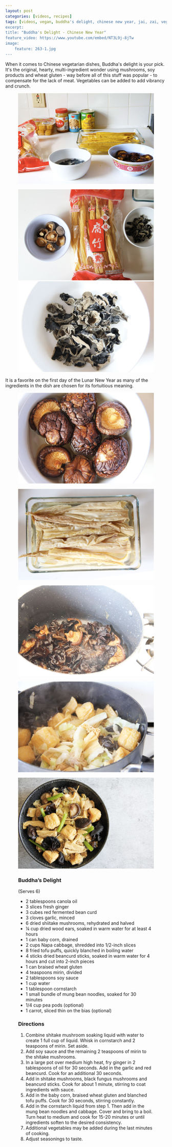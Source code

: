 ```yaml
---
layout: post
categories: [videos, recipes]
tags: [videos, vegan, buddha's delight, chinese new year, jai, zai, vegetarian, nomeat]
excerpt: 
title: "Buddha's Delight - Chinese New Year"
feature_video: https://www.youtube.com/embed/NT3L9j-8jTw
image:
    feature: 263-1.jpg
---
```


When it comes to Chinese vegetarian dishes, Buddha's delight is your pick.  It's the original, hearty, multi-ingredient wonder using mushrooms, soy products and wheat gluten - way before all of this stuff was popular - to compensate for the lack of meat.  Vegetables can be added to add vibrancy and crunch. 


<figure>
    <img src="/images/263-5.jpg">
</figure> 


<figure class = "half">
    <img src="/images/263-2.jpg">
    <img src="/images/263-3.jpg">
</figure> 

It is a favorite on the first day of the Lunar New Year as many of the ingredients in the dish are chosen for its fortuitious meaning.

<figure>
    <img src="/images/263-6.jpg">
</figure> 

<figure>
    <img src="/images/263-8.jpg">
</figure> 

<figure>
    <img src="/images/263-10.jpg">
</figure> 
<figure>
    <img src="/images/263-11.jpg">
</figure> 


<figure>
    <img src="/images/263-12.jpg">
</figure> 

<figure class="ingredients" markdown="1">

### Buddha’s Delight
(Serves 6)

- 2 tablespoons canola oil
-  3 slices fresh ginger
-  3 cubes red fermented bean curd 
-  3 cloves garlic, minced
-  6 dried shiitake mushrooms, rehydrated and halved 
-  ¼ cup dried wood ears, soaked in warm water for at least 4 hours
-  1 can baby corn, drained
-  2 cups Napa cabbage, shredded into 1/2-inch slices
-  8 fried tofu puffs, quickly blanched in boiling water
-  4 sticks dried beancurd sticks, soaked in warm water for 4 hours and cut into 2-inch pieces 
-  1 can braised wheat gluten 
-  4 teaspoons mirin, divided 
-  2 tablespoons soy sauce 
-  1 cup water 
- 1 tablespoon cornstarch
-  1 small bundle of mung bean noodles, soaked for 30 minutes
- 1/4 cup pea pods (optional)
- 1 carrot, sliced thin on the bias (optional)


</figure>

<figure class="directions" markdown="1">

### Directions

1. Combine shitake mushroom soaking liquid with water to create 1 full cup of liquid.  Whisk in cornstarch and 2 teaspoons of mirin.  Set aside.
2. Add soy sauce and the remaining 2 teaspoons of mirin to the shitake mushrooms.
3. In a large pot over medium high heat, fry ginger in 2 tablespoons of oil for 30 seconds.  Add in the garlic and red beancurd.  Cook for an additional 30 seconds.
4. Add in shitake mushrooms, black fungus mushrooms and beancurd sticks.  Cook for about 1 minute, stirring to coat ingredients with sauce.
5. Add in the baby corn, braised wheat gluten and blanched tofu puffs.  Cook for 30 seconds, stirring constantly.
6. Add in the cornstarch liquid from step 1.  Then add in the mung bean noodles and cabbage.  Cover and bring to a boil. Turn heat to medium and cook for 15-20 minutes or until ingredients soften to the desired consistency.
7. Additional vegetables may be added during the last minutes of cooking.
8. Adjust seasonings to taste.
</figure>